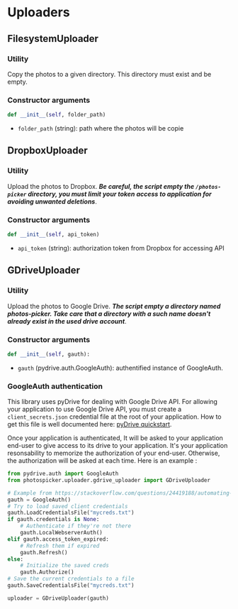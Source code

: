 # Uploaders

## FilesystemUploader

### Utility
Copy the photos to a given directory. This directory must exist and be empty.

### Constructor arguments
```python
def __init__(self, folder_path)
```
* `folder_path` (string): path where the photos will be copie

## DropboxUploader

### Utility
Upload the photos to Dropbox. ***Be careful, the script empty the `/photos-picker` directory, you must limit your token access to application for avoiding unwanted deletions***.

### Constructor arguments
```python
def __init__(self, api_token)
```
* `api_token` (string): authorization token from Dropbox for accessing API

## GDriveUploader

### Utility
Upload the photos to Google Drive. ***The script empty a directory named photos-picker. Take care that a directory with a such name doesn't already exist in the used drive account***.

### Constructor arguments
```python
def __init__(self, gauth):
```
* `gauth` (pydrive.auth.GoogleAuth): authentified instance of GoogleAuth.

### GoogleAuth authentication
This library uses pyDrive for dealing with Google Drive API. For allowing your application to use Google Drive API, you must create a `client_secrets.json` credential file at the root of your application. How to get this file is well documented here: [pyDrive quickstart](https://pythonhosted.org/PyDrive/quickstart.html).

Once your application is authenticated, It will be asked to your application end-user to give access to its drive to your application. It's your application resonsability to memorize the authorization of your end-user. Otherwise, the authorization will be asked at each time. Here is an example :
```python
from pydrive.auth import GoogleAuth
from photospicker.uploader.gdrive_uploader import GDriveUploader

# Example from https://stackoverflow.com/questions/24419188/automating-pydrive-verification-process
gauth = GoogleAuth()
# Try to load saved client credentials
gauth.LoadCredentialsFile("mycreds.txt")
if gauth.credentials is None:
    # Authenticate if they're not there
    gauth.LocalWebserverAuth()
elif gauth.access_token_expired:
    # Refresh them if expired
    gauth.Refresh()
else:
    # Initialize the saved creds
    gauth.Authorize()
# Save the current credentials to a file
gauth.SaveCredentialsFile("mycreds.txt")

uploader = GDriveUploader(gauth)
```
